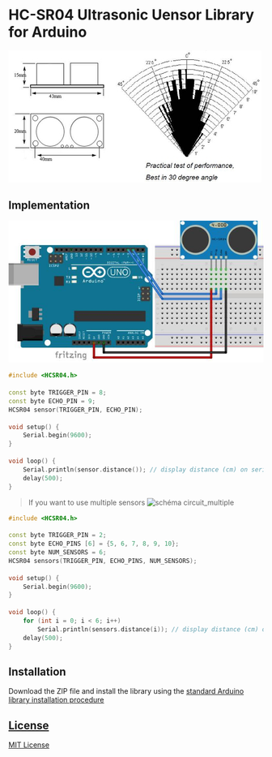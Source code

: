 # HC-SR04 Ultrasonic Uensor Library for Arduino

![hcsr04_dimensions](hcsr04_dimensions.png)

## Implementation

![schéma circuit_single](examples/implementation_single/circuit_single.png)

```C++
#include <HCSR04.h>

const byte TRIGGER_PIN = 8;
const byte ECHO_PIN = 9;
HCSR04 sensor(TRIGGER_PIN, ECHO_PIN);

void setup() {
    Serial.begin(9600);
}

void loop() {
    Serial.println(sensor.distance()); // display distance (cm) on serial
    delay(500);
}
```

> If you want to use multiple sensors
> ![schéma circuit_multiple](examples/implementation_multiple/circuit_multiple.png)

```C++
#include <HCSR04.h>

const byte TRIGGER_PIN = 2;
const byte ECHO_PINS [6] = {5, 6, 7, 8, 9, 10};
const byte NUM_SENSORS = 6;
HCSR04 sensors(TRIGGER_PIN, ECHO_PINS, NUM_SENSORS);

void setup() {
    Serial.begin(9600);
}

void loop() {
    for (int i = 0; i < 6; i++)
        Serial.println(sensors.distance(i)); // display distance (cm) on serial for sensors 1 to 6
    delay(500);
}
```

## Installation

Download the ZIP file and install the library using the [standard Arduino library installation procedure](http://arduino.cc/en/Guide/Libraries)

## [License](https://github.com/gamegine/HCSR04-ultrasonic-sensor-lib/blob/master/LICENSE)

[MIT License](https://github.com/gamegine/HCSR04-ultrasonic-sensor-lib/blob/master/LICENSE)
